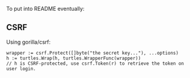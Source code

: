 To put into README eventually:

## CSRF

Using gorilla/csrf:

```
wrapper := csrf.Protect([]byte("the secret key..."), ...options)
h := turtles.Wrap(h, turtles.WrapperFunc(wrapper))
// h is CSRF-protected, use csrf.Token(r) to retrieve the token on user login.
```

